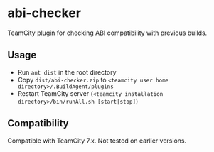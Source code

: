 abi-checker
==========

TeamCity plugin for checking ABI compatibility with previous builds.

Usage
-----

* Run `ant dist` in the root directory
* Copy `dist/abi-checker.zip` to `<teamcity user home directory>/.BuildAgent/plugins`
* Restart TeamCity server (`<teamcity installation directory>/bin/runAll.sh [start|stop]`)

Compatibility
-------------

Compatible with TeamCity 7.x. Not tested on earlier versions.


